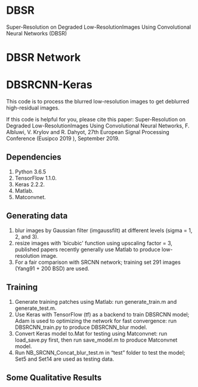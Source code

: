 # DBSR
Super-Resolution on Degraded Low-ResolutionImages Using Convolutional Neural Networks (DBSR)

# DBSR Network


# DBSRCNN-Keras
This code is to process the blurred low-resolution images to get deblurred high-residual images.

If this code is helpful for you, please cite this paper: Super-Resolution on Degraded Low-ResolutionImages Using Convolutional Neural Networks, F. Albluwi, V. Krylov and R. Dahyot, 27th European Signal Processing Conference (Eusipco 2019 ), September 2019.

## Dependencies
1. Python 3.6.5
2. TensorFlow 1.1.0.
3. Keras 2.2.2.
4. Matlab.
5. Matconvnet. 

## Generating data
1. blur images by Gaussian filter (imgaussfilt) at different levels (sigma = 1, 2, and 3).
2. resize images with 'bicubic' function using upscaling factor = 3, published papers recently generally use Matlab to produce low-resolution image.
3. For a fair comparison with SRCNN network; training set 291 images (Yang91 + 200 BSD) are used.

## Training
1. Generate training patches using Matlab: run generate_train.m and generate_test.m.
2. Use Keras with TensorFlow (tf) as a backend to train DBSRCNN model; Adam is used to optimizing the network for fast convergence: run DBSRCNN_train.py to produce DBSRCNN_blur model.
3. Convert Keras model to.Mat for testing using Matconvnet: run load_save.py first, then run save_model.m to produce Matconvnet model.
4. Run NB_SRCNN_Concat_blur_test.m in “test” folder to test the model; Set5 and Set14 are used as testing data.

## Some Qualitative Results

